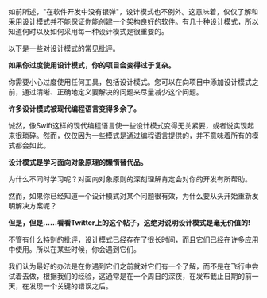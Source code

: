 如前所述，"在软件开发中没有银弹"，设计模式也不例外。这意味着，仅仅了解和采用设计模式并不能保证你能创建一个架构良好的软件。有几十种设计模式，所以知道何时以及如何采用每一种设计模式是很重要的。

以下是一些对设计模式的常见批评。

**如果你过度使用设计模式，你的项目会变得过于复杂。**

你需要小心过度使用任何工具，包括设计模式。您可以在向项目中添加设计模式之前，通过清晰、正确地定义要解决的问题来尽量减少这个问题。

**许多设计模式被现代编程语言变得多余了。**

诚然，像Swift这样的现代编程语言使一些设计模式变得无关紧要，或者说实现起来很琐碎。然而，仅仅因为一些模式是通过编程语言提供的，并不意味着所有的模式都会如此。

**设计模式是学习面向对象原理的懒惰替代品。**

为什么不同时学习呢？对面向对象原则的深刻理解肯定会对你的开发有所帮助。

然而，如果你已经知道一个设计模式对某个问题很有效，为什么要从头开始重新发明解决方案呢？

**但是，但是......看看Twitter上的这个帖子，这绝对说明设计模式是毫无价值的!**

不管有什么特别的批评，设计模式已经存在了很长时间，而且它们已经在许多应用中使用。所以在某些时候，你会遇到它们。

我们认为最好的办法是在你遇到它们之前就对它们有一个了解，而不是在飞行中尝试着去做，根据我们的经验，这通常是在一个周日的深夜，在发布截止日期的前一天，在发现一个关键的错误之后。